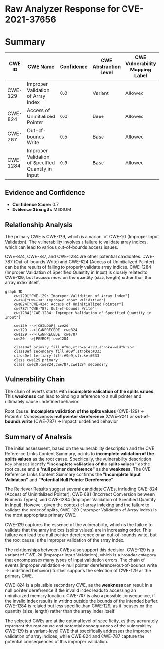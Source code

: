 # Raw Analyzer Response for CVE-2021-37656

# Summary
| CWE ID | CWE Name | Confidence | CWE Abstraction Level | CWE Vulnerability Mapping Label | CWE-Vulnerability Mapping Notes |
|---|---|---|---|---|---|
| CWE-129 | Improper Validation of Array Index | 0.8 | Variant | Allowed | Primary CWE |
| CWE-824 | Access of Uninitialized Pointer | 0.6 | Base | Allowed | Secondary Candidate |
| CWE-787 | Out-of-bounds Write | 0.5 | Base | Allowed | Secondary Candidate |
| CWE-1284 | Improper Validation of Specified Quantity in Input | 0.5 | Base | Allowed | Secondary Candidate |

## Evidence and Confidence

*   **Confidence Score:** 0.7
*   **Evidence Strength:** MEDIUM

## Relationship Analysis
The primary CWE is CWE-129, which is a variant of CWE-20 (Improper Input Validation). The vulnerability involves a failure to validate array indices, which can lead to various out-of-bounds access issues.

CWE-824, CWE-787, and CWE-1284 are other potential candidates. CWE-787 (Out-of-bounds Write) and CWE-824 (Access of Uninitialized Pointer) can be the results of failing to properly validate array indices. CWE-1284 (Improper Validation of Specified Quantity in Input) is closely related to CWE-129, but focuses more on the quantity (size, length) rather than the array index itself.

```mermaid
graph TD
    cwe129["CWE-129: Improper Validation of Array Index"]
    cwe20["CWE-20: Improper Input Validation"]
    cwe824["CWE-824: Access of Uninitialized Pointer"]
    cwe787["CWE-787: Out-of-bounds Write"]
    cwe1284["CWE-1284: Improper Validation of Specified Quantity in Input"]
    
    cwe129 -->|CHILDOF| cwe20
    cwe129 -->|CANPRECEDE| cwe824
    cwe129 -->|CANPRECEDE| cwe787
    cwe20 -->|PEEROF| cwe1284
    
    classDef primary fill:#f96,stroke:#333,stroke-width:2px
    classDef secondary fill:#69f,stroke:#333
    classDef tertiary fill:#9e9,stroke:#333
    class cwe129 primary
    class cwe20,cwe824,cwe787,cwe1284 secondary
```

## Vulnerability Chain
The chain of events starts with **incomplete validation of the splits values**. This **weakness** can lead to binding a reference to a null pointer and ultimately cause undefined behavior.

Root Cause: **Incomplete validation of the splits values** (CWE-129)
-> Potential Consequence: **null pointer dereference** (CWE-824) or **out-of-bounds write** (CWE-787)
-> Impact: undefined behavior

## Summary of Analysis
The initial assessment, based on the vulnerability description and the CVE Reference Links Content Summary, points to **incomplete validation of the splits values** as the root cause. Specifically, the vulnerability description key phrases identify **"incomplete validation of the splits values"** as the root cause and a **"null pointer dereference"** as the **weakness**. The CVE Reference Links Content Summary confirms the **"Incomplete Input Validation"** and **"Potential Null Pointer Dereference"**.

The Retriever Results suggest several candidate CWEs, including CWE-824 (Access of Uninitialized Pointer), CWE-681 (Incorrect Conversion between Numeric Types), and CWE-1284 (Improper Validation of Specified Quantity in Input). However, given the context of array indexing and the failure to validate the order of splits, CWE-129 (Improper Validation of Array Index) is the most appropriate primary CWE.

CWE-129 captures the essence of the vulnerability, which is the failure to validate that the array indices (splits values) are in increasing order. This failure can lead to a null pointer dereference or an out-of-bounds write, but the root cause is the improper validation of the array index.

The relationships between CWEs also support this decision. CWE-129 is a variant of CWE-20 (Improper Input Validation), which is a broader category that encompasses many types of input validation errors. The chain of events (improper validation -> null pointer dereference/out-of-bounds write -> undefined behavior) further supports the selection of CWE-129 as the primary CWE.

CWE-824 is a plausible secondary CWE, as the **weakness** can result in a null pointer dereference if the invalid index leads to accessing an uninitialized memory location. CWE-787 is also a possible consequence, if the invalid index results in writing outside the bounds of the intended buffer. CWE-1284 is related but less specific than CWE-129, as it focuses on the quantity (size, length) rather than the array index itself.

The selected CWEs are at the optimal level of specificity, as they accurately represent the root cause and potential consequences of the vulnerability. CWE-129 is a variant-level CWE that specifically addresses the improper validation of array indices, while CWE-824 and CWE-787 capture the potential consequences of this improper validation.